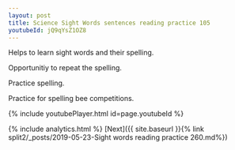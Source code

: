 ```yaml
---
layout: post
title: Science Sight Words sentences reading practice 105
youtubeId: jQ9qYsZ1OZ8
---
```

 
 
Helps to learn sight words and their spelling.

Opportunitiy to repeat the spelling. 

Practice spelling. 
 
Practice for spelling bee competitions. 
 
{% include youtubePlayer.html id=page.youtubeId %}
 
 
{% include analytics.html %} 
[Next]({{ site.baseurl }}{% link  split2/_posts/2019-05-23-Sight words reading practice 260.md%})
 
